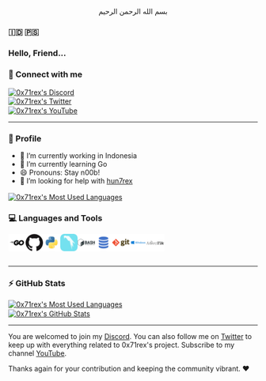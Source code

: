 <p align="center">
بسم الله الرحمن الرحيم
</p>

### 🇮🇩 🇵🇸

### Hello, Friend...

### 🤙 Connect with me

<a href="https://discord.gg/QeGV2eexJA">
  <img align="center" alt="0x71rex's Discord" src="https://img.shields.io/discord/822482475880022038.svg?logo=discord&style=plastic" width="151" height="19" />
</a>

<br />

<a href="https://twitter.com/intent/follow?original_referer=https%3A%2F%2Fgithub.com%2F0x71rex&screen_name=0x71rex">
  <img align="center" alt="0x71rex's Twitter" src="https://img.shields.io/twitter/follow/0x71rex?color=1DA1F2&logo=twitter&style=plastic" width="151" height="19" />
</a>

<br />

<a href="https://www.youtube.com/channel/UCFMPwtRoO4OmlPj2p-O-BUw">
  <img align="center" alt="0x71rex's YouTube" src="https://img.shields.io/youtube/channel/subscribers/UCFMPwtRoO4OmlPj2p-O-BUw?color=1DA1F2&logo=youtube&style=plastic" width="151" height="19" />
</a>

<br />

---

### 🧔 Profile

- 🔭 I’m currently working in Indonesia
- 🌱 I’m currently learning Go
- 😄 Pronouns: Stay n00b!
- 🤔 I’m looking for help with [hun7rex](https://github.com/0x71rex/hun7rex)

<a href="https://github.com/0x71rex/hun7rex">
  <img align="center" alt="0x71rex's Most Used Languages" src="https://github-readme-stats.vercel.app/api/pin/?username=0x71rex&repo=hun7rex&show_owner=0x71rex&theme=tokyonight&show_icons=true&hide_border=true" width="495" />
</a>

<!--
- 👯 I’m looking to collaborate on ...
- 💬 Ask me about ...
- 📫 How to reach me: ...
- ⚡ Fun fact: ...
-->

### 💻 Languages and Tools

<img align="left" alt="GoLang" width="35px" src="https://raw.githubusercontent.com/0x71rex/0x71rex/main/static/go.png" />
<img align="left" alt="GitHub" width="35px" src="https://raw.githubusercontent.com/0x71rex/0x71rex/main/static/github.png" />
<img align="left" alt="Python" width="35px" src="https://raw.githubusercontent.com/0x71rex/0x71rex/main/static/python.png" />
<img align="left" alt="Parrot" width="35px" src="https://raw.githubusercontent.com/0x71rex/0x71rex/main/static/parrot.png" />
<img align="left" alt="Bash" width="35px" src="https://raw.githubusercontent.com/0x71rex/0x71rex/main/static/bash.png" />
<img align="left" alt="SQL" width="35px" src="https://raw.githubusercontent.com/0x71rex/0x71rex/main/static/sql.png" />
<img align="left" alt="Git" width="35px" src="https://raw.githubusercontent.com/0x71rex/0x71rex/main/static/git.png" />
<img align="left" alt="Windows" width="35px" src="https://raw.githubusercontent.com/0x71rex/0x71rex/main/static/windows.png" />
<img align="left" alt="Mikrotik" width="35px" src="https://raw.githubusercontent.com/0x71rex/0x71rex/main/static/mikrotik.png" />

<br />
<br />
<br />

<!--
**0x71rex/0x71rex** is a ✨ _special_ ✨ repository because its `README.md` (this file) appears on your GitHub profile.

Here are some ideas to get you started:
-->

---

### :zap: GitHub Stats

<a href="https://github.com/0x71rex">
  <img align="center" alt="0x71rex's Most Used Languages" src="https://github-readme-stats.vercel.app/api/top-langs/?username=0x71rex&theme=tokyonight&show_icons=true&hide_border=true&layout=compact" width="495" />
</a>

<br />

<a href="https://github.com/0x71rex">
  <img align="center" alt="0x71rex's GitHub Stats" src="https://github-readme-stats.vercel.app/api?username=0x71rex&theme=tokyonight&show_icons=true&hide_border=true&count_private=true" />
</a>

-----

You are welcomed to join my [Discord](https://discord.gg/QeGV2eexJA). You can also follow me on [Twitter](https://twitter.com/intent/follow?original_referer=https%3A%2F%2Fgithub.com%2F0x71rex&screen_name=0x71rex) to keep up with everything related to 0x71rex's project. Subscribe to my channel [YouTube](https://www.youtube.com/channel/UCFMPwtRoO4OmlPj2p-O-BUw).

Thanks again for your contribution and keeping the community vibrant. :heart:

